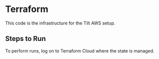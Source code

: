 # Terraform
This code is the infrastructure for the Tilt AWS setup.

## Steps to Run
To perform runs, log on to Terraform Cloud where the state is managed.
